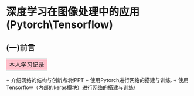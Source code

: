 # 深度学习在图像处理中的应用(Pytorch\Tensorflow)
## (一)前言
<table><tr><td bgcolor=pink>本人学习记录</td></tr></table>
+ 介绍网络的结构与创新点:附PPT
+ 使用Pytorch进行网络的搭建与训练.
+ 使用Tensorflow（内部的keras模块）进行网络的搭建与训练/
